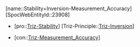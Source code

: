 ﻿---
type: TrizContradiction
aliases:
- Stability+Inversion-Measurement_Accuracy
license: CC BY-SA 4.0
copyright: https://github.com/SpocWeb
IsDeleted: false
IsReadOnly: false
Confidential: public
tags: 
- Triz/Contradiction
---
[name::Stability+Inversion-Measurement_Accuracy]
[SpocWebEntityId::23908]
+ [pro::[Triz-Stability](tech/Triz/Parameter/Triz-Stability.md)]
[Triz-Principle::[Triz-Inversion](tech/Triz/Principle/Triz-Inversion.md)]
- [con::[Triz-Measurement_Accuracy](tech/Triz/Parameter/Triz-Measurement_Accuracy.md)]

